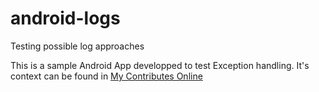 # android-logs
Testing possible log approaches

This is a sample Android App developped to test Exception handling.
It's context can be found in [My Contributes Online](http://www.mycontributes.online/2017/12/error-log-exceptions-and-getting-useful.html)
